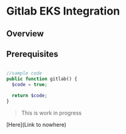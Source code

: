 # Gitlab EKS Integration

## Overview

## Prerequisites

```php

//sample code
public function gitlab() {
  $code = true;

  return $code;
}
```

> This is work in progress

[Here](Link to nowhere)